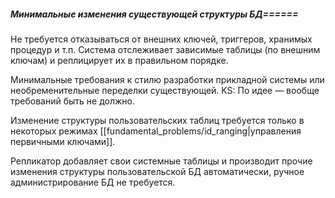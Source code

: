 ##### Минимальные изменения существующей структуры БД======
Не требуется отказываться от внешних ключей, триггеров, хранимых процедур и т.п. Система отслеживает зависимые таблицы (по внешним ключам) и реплицирует их в правильном порядке.

Минимальные требования к стилю разработки прикладной системы или  необременительные переделки существующей. KS: По идее — вообще требований быть не должно.

Изменение структуры пользовательских таблиц требуется только в некоторых режимах [[fundamental_problems/id_ranging|управления первичными ключами]].

Репликатор добавляет свои системные таблицы и производит прочие изменения структуры пользовательской БД автоматически, ручное администрирование БД не требуется.

